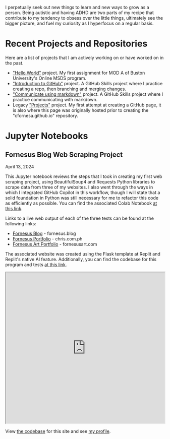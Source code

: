 I perpetually seek out new things to learn and new ways to grow as a person.  Being autistic and having ADHD are two parts of my recipe that contribute to my tendency to obsess over the little things, ultimately see the bigger picture, and fuel my curiosity as I hyperfocus on a regular basis.  


# Recent Projects and Repositories

Here are a list of projects that I am actively working on or have worked on in the past.

- <a href="https://github.com/cfornesa/hello-world">"Hello World"</a> project.  My first assignment for MOD A of Buston University's Online MSDS program.
- <a href="https://github.com/cfornesa/introduction-to-github">"Introduction to GitHub"</a> project.  A GitHub Skills project where I practice creating a repo, then branching and merging changes.
- <a href="https://github.com/cfornesa/communicate-using-markdown">"Communicate using markdown"</a> project.  A GitHub Skills project where I practice communicating with markdown.
- Legacy <a href="https://github.com/cfornesa/projects">"Projects"</a> project.  My first attempt at creating a GitHub page, it is also where this page was originally hosted prior to creating the "cfornesa.github.io" repository.


# Jupyter Notebooks

## Fornesus Blog Web Scraping Project

April 13, 2024

This Jupyter notebook reviews the steps that I took in creating my first web scraping project, using BeautifulSoup4 and Requests Python libraries to scrape data from three of my websites.  I also went through the ways in which I integrated GitHub Copilot in this workflow, though I will state that a solid foundation in Python was still necessary for me to refactor this code as efficiently as possible.  You can find the associated Colab Notebook <a href="https://drive.google.com/file/d/1eN4B4I5J6PJYnN-1MG6ma7JtPyEVKgtK/view?usp=sharing">at this link</a>.

Links to a live web output of each of the three tests can be found at the following links:

- <a href="https://fornesus.replit.app/fornesus-blog">Fornesus Blog</a> - fornesus.blog
- <a href="https://fornesus.replit.app/fornesus-portfolio">Fornesus Portfolio</a> - chris.com.ph
- <a href="https://fornesus.replit.app/fornesus-art-portfolio">Fornesus Art Portfolio</a> - fornesusart.com

The associated website was created using the Flask template at Replit and Replit's native AI feature.  Additionally, you can find the codebase for this program and tests <a href="https://replit.com/@fornesus/Fornesus-Web-Scraper">at this link</a>.

<iframe src="https://nbviewer.org/github/cfornesa/fornesus-web-scraping/blob/main/Fornesus%20Blog%20Web%20Scraping%20Project.ipynb" width="100%" min-height="100vh" height="480" allow="autoplay"></iframe>

View <a href="https://github.com/cfornesa/cfornesa.github.io">the codebase</a> for this site and see <a href="https://cfornesa.github.io/cfornesa">my profile</a>.

